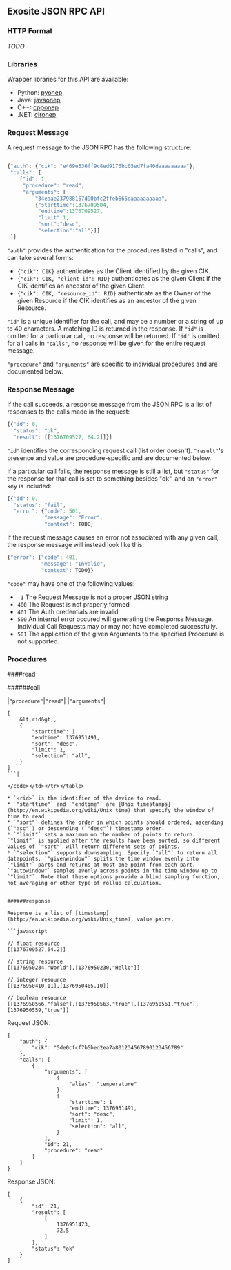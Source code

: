 ## Exosite JSON RPC API

### HTTP Format

_TODO_

### Libraries

Wrapper libraries for this API are available:

* Python: [pyonep](https://github.com/exosite-labs/pyonep)
* Java: [javaonep](https://github.com/exosite-labs/javaonep)
* C++: [cpponep](https://github.com/exosite-labs/cpponep)
* .NET: [clronep](https://github.com/exosite-labs/clronep)


### Request Message

A request message to the JSON RPC has the following structure:

```javascript

{"auth": {"cik": "e469e336ff9c8ed9176bc05ed7fa40daaaaaaaaa"},
 "calls": [
    ["id": 1, 
     "procedure": "read", 
     "arguments": [
         "34eaae237988167d90bfc2ffeb666daaaaaaaaaa", 
         {"starttime":1376709504,
          "endtime":1376709527,
          "limit":1,
          "sort":"desc",
          "selection":"all"}]]
 ]}
```

`"auth"` provides the authentication for the procedures listed in "calls", and can take several forms: 

* `{"cik": CIK}` authenticates as the Client identified by the given CIK.
* `{"cik": CIK, "client_id": RID}` authenticates as the given Client if the CIK identifies an ancestor of the given Client.
* `{"cik": CIK, "resource_id": RID}` authenticate as the Owner of the given Resource if the CIK identifies as an ancestor of the given Resource.

`"id"` is a unique identifier for the call, and may be a number or a string of up to 40 characters. A matching ID is returned in the response. If `"id"` is omitted for a particular call, no response will be returned. If `"id"` is omitted for all calls in `"calls"`, no response will be given for the entire request message.

`"procedure"` and `"arguments"` are specific to individual procedures and are documented below. 


### Response Message


If the call succeeds, a response message from the JSON RPC is a list of responses to the calls made in the request:

```javascript
[{"id": 0,
  "status": "ok",
  "result": [[1376709527, 64.2]]}]
```

`"id"` identifies the corresponding request call (list order doesn't). `"result"`'s presence and value are procedure-specific and are documented below. 

If a particular call fails, the response message is still a list, but `"status"` for the response for that call is set to something besides "ok", and an `"error"` key is included:

```javascript
[{"id": 0,
  "status": "fail",
  "error": {"code": 501,
            "message": "Error",
            "context": TODO}
```

If the request message causes an error not associated with any given call, the response message will instead look like this:

```javascript
{"error": {"code": 401,
           "message": "Invalid",
           "context": TODO}}
```

`"code"` may have one of the following values:

* `-1` The Request Message is not a proper JSON string
* `400` The Request is not properly formed
* `401` The Auth credentials are invalid
* `500` An internal error occured will generating the Response Message.  Individual Call Requests may or may not have completed successfully.
* `501` The application of the given Arguments to the specified Procedure is not supported.


### Procedures

####read 

######call

|`"procedure"`|`"read"`|
|`"arguments"`|
```
[
    &lt;rid&gt;, 
    {
        "starttime": 1
        "endtime": 1376951491,
        "sort": "desc",
        "limit": 1,
        "selection": "all",
    }
]
```|

</code></td></tr></table>

* `<rid>` is the identifier of the device to read. 
* `"starttime"` and `"endtime"` are [Unix timestamps](http://en.wikipedia.org/wiki/Unix_time) that specify the window of time to read.
* `"sort"` defines the order in which points should ordered, ascending (`"asc"`) or descending (`"desc"`) timestamp order. 
* `"limit"` sets a maximum on the number of points to return. `"limit"` is applied after the results have been sorted, so different values of `"sort"` will return different sets of points.
* `"selection"` supports downsampling. Specify `"all"` to return all datapoints. `"givenwindow"` splits the time window evenly into `"limit"` parts and returns at most one point from each part. `"autowindow"` samples evenly across points in the time window up to `"limit"`. Note that these options provide a blind sampling function, not averaging or other type of rollup calculation.


######response

Response is a list of [timestamp](http://en.wikipedia.org/wiki/Unix_time), value pairs.

```javascript

// float resource 
[[1376709527,64.2]]

// string resource 
[[1376950234,"World"],[1376950230,"Hello"]]

// integer resource 
[[1376950410,11],[1376950405,10]]

// boolean resource 
[[1376950566,"false"],[1376950563,"true"],[1376950561,"true"],[1376950559,"true"]]
```

Request JSON:

```
{
    "auth": {
        "cik": "5de0cfcf7b5bed2ea7a801234567890123456789"
    },
    "calls": [
        {
            "arguments": [
                {
                    "alias": "temperature"
                },
                {
                    "starttime": 1
                    "endtime": 1376951491,
                    "sort": "desc",
                    "limit": 1,
                    "selection": "all",
                }
            ],
            "id": 21,
            "procedure": "read"
        }
    ]
}

```

Response JSON:

```
[
    {
        "id": 21,
        "result": [
            [
                1376951473,
                72.5
            ]
        ],
        "status": "ok"
    }
]
```

